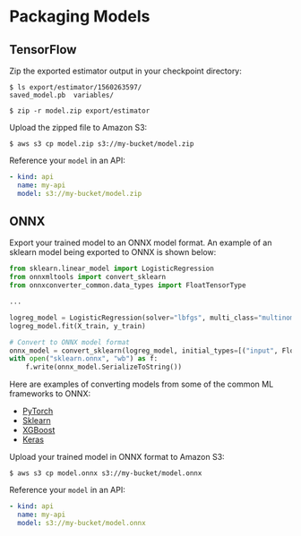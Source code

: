 # Packaging Models

## TensorFlow

Zip the exported estimator output in your checkpoint directory:

```text
$ ls export/estimator/1560263597/
saved_model.pb  variables/

$ zip -r model.zip export/estimator
```

Upload the zipped file to Amazon S3:

```text
$ aws s3 cp model.zip s3://my-bucket/model.zip
```

Reference your `model` in an API:

```yaml
- kind: api
  name: my-api
  model: s3://my-bucket/model.zip
```

## ONNX

Export your trained model to an ONNX model format. An example of an sklearn model being exported to ONNX is shown below:

```Python
from sklearn.linear_model import LogisticRegression
from onnxmltools import convert_sklearn
from onnxconverter_common.data_types import FloatTensorType

...

logreg_model = LogisticRegression(solver="lbfgs", multi_class="multinomial")
logreg_model.fit(X_train, y_train)

# Convert to ONNX model format
onnx_model = convert_sklearn(logreg_model, initial_types=[("input", FloatTensorType([1, 4]))])
with open("sklearn.onnx", "wb") as f:
    f.write(onnx_model.SerializeToString())
```

Here are examples of converting models from some of the common ML frameworks to ONNX:

* [PyTorch](https://github.com/cortexlabs/cortex/blob/master/examples/iris/models/pytorch_model.py)
* [Sklearn](https://github.com/cortexlabs/cortex/blob/master/examples/iris/models/sklearn_model.py)
* [XGBoost](https://github.com/cortexlabs/cortex/blob/master/examples/iris/models/xgboost_model.py)
* [Keras](https://github.com/cortexlabs/cortex/blob/master/examples/iris/models/keras_model.py)

Upload your trained model in ONNX format to Amazon S3:

```text
$ aws s3 cp model.onnx s3://my-bucket/model.onnx
```

Reference your `model` in an API:

```yaml
- kind: api
  name: my-api
  model: s3://my-bucket/model.onnx
```
